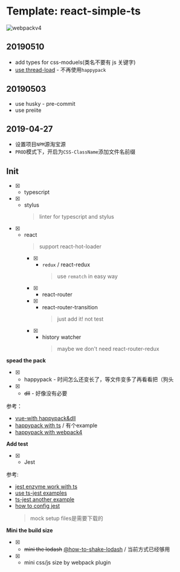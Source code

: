 # Template: react-simple-ts
![webpackv4](https://img.shields.io/badge/webpack-V4-blue.svg?longCache=true&style=for-the-badge)

## 20190510

* add types for css-moduels(类名不要有 js 关键字)
* [use thread-load](https://github.com/TypeStrong/ts-loader/blob/master/examples/thread-loader/webpack.config.js) - 不再使用`happypack`

## 20190503

* use husky - pre-commit
* use preiite

## 2019-04-27

* 设置项目`NPM`源淘宝源
* `PROD`模式下，开启为`CSS-ClassName`添加文件名前缀

## Init

* [x] - typescript
* [x] - stylus
    > linter for typescript and stylus
* [x] - react
    > support react-hot-loader
    * [x] - `redux` / react-redux 
        > use `rematch` in easy way
    * [x] - react-router
    * [x] - react-router-transition
        > just add it! not test
    * [x] - history watcher
        > maybe we don't need react-router-redux

**spead the pack**

* [x] - happypack - 时间怎么还变长了，等文件变多了再看看把（狗头
* [x] - ~~dll~~ - 好像没有必要

参考：

* [vue-with happypack&dll](https://juejin.im/post/5a922e776fb9a06337575031)
* [happypack with ts](https://github.com/amireh/happypack) / 有个example
* [happypack with webpack4](https://juejin.im/post/5ab7c222f265da237f1e4434)

**Add test**

* [x] - Jest

参考:

* [jest enzyme work with ts](https://medium.com/@mateuszsokola/configuring-react-16-jest-enzyme-typescript-7122e1a1e6e8)
* [use ts-jest examples](https://github.com/MeCKodo/wechat-colorpicker/blob/master/__test__/jest.conf.js)
* [ts-jest another example](https://medium.com/@mtiller/debugging-with-typescript-jest-ts-jest-and-visual-studio-code-ef9ca8644132)
* [how to config jest](https://jestjs.io/docs/en/configuration#rootdir-string)
    > mock setup files是需要下载的

**Mini the build size**
* [x] - ~~mini the lodash~~ [@how-to-shake-lodash](https://medium.com/@martin_hotell/tree-shake-lodash-with-webpack-jest-and-typescript-2734fa13b5cd) / 当前方式已经够用
* [x] - mini css/js size by webpack plugin
